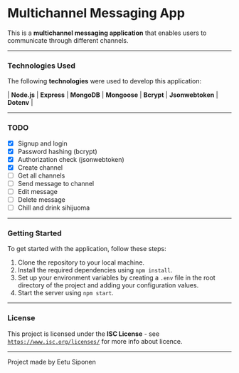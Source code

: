 # Multichannel Messaging App 

This is a **multichannel messaging application** that enables users to communicate through different channels.

---

### Technologies Used

The following **technologies** were used to develop this application:

| **Node.js** | **Express** | **MongoDB** | **Mongoose** | **Bcrypt** | **Jsonwebtoken** | **Dotenv** |

---

### TODO

- [x] Signup and login
- [x] Password hashing (bcrypt)
- [x] Authorization check (jsonwebtoken)
- [x] Create channel
- [ ] Get all channels
- [ ] Send message to channel
- [ ] Edit message
- [ ] Delete message
- [ ] Chill and drink sihijuoma

---

### Getting Started

To get started with the application, follow these steps:

1. Clone the repository to your local machine.
2. Install the required dependencies using ``npm install``.
3. Set up your environment variables by creating a `.env` file in the root directory of the project and adding your configuration values.
4. Start the server using ``npm start``.

---

### License

This project is licensed under the **ISC License** - see [`https://www.isc.org/licenses/`](https://www.isc.org/licenses/) for more info about licence.

--- 

Project made by Eetu Siponen
